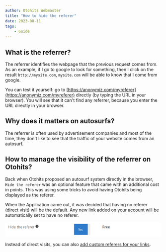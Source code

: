 ```yaml
---
author: Otohits Webmaster
title: "How to hide the referer"
date: 2023-08-11
tags:
    - Guide
---
```


## What is the referrer?

The referrer identifies the webpage that the previous request comes from. As an example, if I go to google to look for something, then I click on the result `http://mysite.com`, `mysite.com` will be able to know that I come from google.

You can test it yourself: go to [https://anonymiz.com/myreferer](https://anonymiz.com/myreferer) directly (by typing the URL in your browser). You will see that it can't find any referrer, because you enter the URL directly in your browser.

## Why does it matters on autosurfs?

The referrer is often used by advertisement companies and most of the time, they don't like to see that the traffic of your website comes from an autosurf.

## How to manage the visibility of the referrer on Otohits?

Back when Otohits proposed an autosurf system directly in the browser, `Hide the referer` was an optional feature that came with an additional cost in points. This was using some tricks to avoid having Otohits being displayed as the referer.

When the Application came out, it was decided that having no referer (direct visit) will be the default. Any new link added on your account will be automatically set to have no referer.

![Hide the referer action](/img/guides/hide_ref_1.png)

Instead of direct visits, you can also [add custom referers for your links](./2023-08-12-how-to-override-the-referer.md).